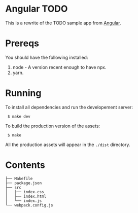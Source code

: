 Angular TODO
============

This is a rewrite of the TODO sample app from
[Angular](https://angularjs.org/#add-some-control).


Prereqs
=======

You should have the following installed:

1. node - A version recent enough to have npx.
2. yarn.

Running
=======

To install all dependencies and run the developement server:

     $ make dev

To build the production version of the assets:

     $ make

All the production assets will appear in the `./dist` directory.


Contents
========

    ├── Makefile
    ├── package.json
    ├── src
    │   ├── index.css
    │   ├── index.html
    │   └── index.js
    └── webpack.config.js
